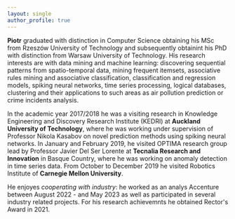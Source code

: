 ```yaml
---
layout: single
author_profile: true
---
```

**Piotr** graduated with distinction in Computer Science obtaining his MSc from Rzeszów University of Technology and subsequently obtainint his PhD with distinction from Warsaw University of Technology. His research interests are with data mining and machine learning: discovering sequential patterns from spatio-temporal data, mining frequent itemsets, associative rules mining and associative classification, classification and regression models, spiking neural networks, time series processing, logical databases, clustering and their applications to such areas as air pollution prediction or crime incidents analysis. 

In the academic year 2017/2018 he was a visiting research in Knowledge Engineering and Discovery Research Institute (KEDRI) at **Auckland University of Technology**, where he was working under supervision of Professor Nikola Kasabov on novel prediction methods using spiking neural networks. In January and February 2019, he visited OPTIMA research group lead by Professor Javier Del Ser Lorente at **Tecnalia Research and Innovation** in Basque Country, where he was working on anomaly detection in time series data. From October to December 2019 he visited Robotics Institute of **Carnegie Mellon University**. 

He enjoyes *cooperating with industry*: he worked as an analys Accenture between August 2022 - and May 2023 as well as participated in several industry related projects. For his research achievemnts he obtained Rector's Award in 2021.
